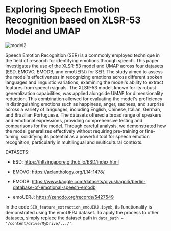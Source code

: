 # Exploring Speech Emotion Recognition based on XLSR-53 Model and UMAP


![model2](https://github.com/brnsmit/SER-feature-extraction/assets/168189996/d76a9ed5-3f56-4fc6-9c65-2dea06c2ae22)


Speech Emotion Recognition (SER) is a commonly employed technique in the field of research for identifying emotions through speech. This paper investigates the use of the XLSR-53 model and UMAP across four datasets (ESD, EMOVO, EMODB, and emoUERJ) for SER. The study aimed to assess the model's effectiveness in recognizing emotions across different spoken languages and linguistic variations, examining the model's ability to extract features from speech signals. The XLSR-53 model, known for its robust generalization capabilities, was applied alongside UMAP for dimensionality reduction. This combination allowed for evaluating the model's proficiency in distinguishing emotions such as happiness, anger, sadness, and surprise across a variety of languages, including English, Chinese, Italian, German, and Brazilian Portuguese. The datasets offered a broad range of speakers and emotional expressions, providing comprehensive testing and comparisons for the model. Through careful analysis, we demonstrated how the model generalizes effectively without requiring pre-training or fine-tuning, solidifying its potential as a powerful tool for speech emotion recognition, particularly in multilingual and multicultural contexts.

DATASETS:

- ESD: https://hltsingapore.github.io/ESD/index.html

- EMOVO: https://aclanthology.org/L14-1478/

- EMODB: https://www.kaggle.com/datasets/piyushagni5/berlin-database-of-emotional-speech-emodb

- emoUERJ: https://zenodo.org/records/5427549

In the code `SER_feature_extraction_emoUERJ.ipynb`, its functionality is demonstrated using the emoUERJ dataset. To apply the process to other datasets, simply replace the dataset path in `data_path = '/content/drive/MyDrive/.../'`.
